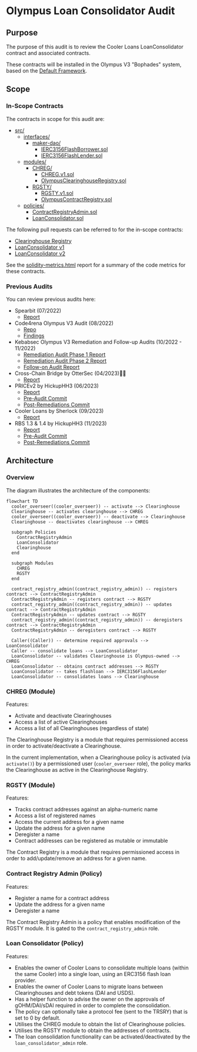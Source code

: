 # Olympus Loan Consolidator Audit

## Purpose

The purpose of this audit is to review the Cooler Loans LoanConsolidator contract and associated contracts.

These contracts will be installed in the Olympus V3 "Bophades" system, based on the [Default Framework](https://palm-cause-2bd.notion.site/Default-A-Design-Pattern-for-Better-Protocol-Development-7f8ace6d263c4303b108dc5f8c3055b1).

## Scope

### In-Scope Contracts

The contracts in scope for this audit are:

- [src/](../../src)
    - [interfaces/](../../src/interfaces)
        - [maker-dao/](../../src/interfaces/maker-dao)
            - [IERC3156FlashBorrower.sol](../../src/interfaces/maker-dao/IERC3156FlashBorrower.sol)
            - [IERC3156FlashLender.sol](../../src/interfaces/maker-dao/IERC3156FlashLender.sol)
    - [modules/](../../src/modules)
        - [CHREG/](../../src/modules/CHREG)
            - [CHREG.v1.sol](../../src/modules/CHREG/CHREG.v1.sol)
            - [OlympusClearinghouseRegistry.sol](../../src/modules/CHREG/OlympusClearinghouseRegistry.sol)
        - [RGSTY/](../../src/modules/RGSTY)
            - [RGSTY.v1.sol](../../src/modules/RGSTY/RGSTY.v1.sol)
            - [OlympusContractRegistry.sol](../../src/modules/RGSTY/OlympusContractRegistry.sol)
    - [policies/](../../src/policies)
        - [ContractRegistryAdmin.sol](../../src/policies/ContractRegistryAdmin.sol)
        - [LoanConsolidator.sol](../../src/policies/LoanConsolidator.sol)

The following pull requests can be referred to for the in-scope contracts:

- [Clearinghouse Registry](https://github.com/OlympusDAO/bophades/pull/191)
- [LoanConsolidator v1](https://github.com/OlympusDAO/bophades/pull/397)
- [LoanConsolidator v2](https://github.com/OlympusDAO/bophades/pull/412)

See the [solidity-metrics.html](./solidity-metrics.html) report for a summary of the code metrics for these contracts.

### Previous Audits

You can review previous audits here:

- Spearbit (07/2022)
    - [Report](https://storage.googleapis.com/olympusdao-landing-page-reports/audits/2022-08%20Code4rena.pdf)
- Code4rena Olympus V3 Audit (08/2022)
    - [Repo](https://github.com/code-423n4/2022-08-olympus)
    - [Findings](https://github.com/code-423n4/2022-08-olympus-findings)
- Kebabsec Olympus V3 Remediation and Follow-up Audits (10/2022 - 11/2022)
    - [Remediation Audit Phase 1 Report](https://hackmd.io/tJdujc0gSICv06p_9GgeFQ)
    - [Remediation Audit Phase 2 Report](https://hackmd.io/@12og4u7y8i/rk5PeIiEs)
    - [Follow-on Audit Report](https://hackmd.io/@12og4u7y8i/Sk56otcBs)
- Cross-Chain Bridge by OtterSec (04/2023)🙏🏼
    - [Report](https://storage.googleapis.com/olympusdao-landing-page-reports/audits/Olympus-CrossChain-Audit.pdf)
- PRICEv2 by HickupHH3 (06/2023)
    - [Report](https://storage.googleapis.com/olympusdao-landing-page-reports/audits/2023_7_OlympusDAO-final.pdf)
    - [Pre-Audit Commit](https://github.com/OlympusDAO/bophades/tree/17fe660525b2f0d706ca318b53111fbf103949ba)
    - [Post-Remediations Commit](https://github.com/OlympusDAO/bophades/tree/9c10dc188210632b6ce46c7a836484e8e063151f)
- Cooler Loans by Sherlock (09/2023)
    - [Report](https://docs.olympusdao.finance/assets/files/Cooler_Update_Audit_Report-f3f983a8ee8632637790bcc136275aa0.pdf)
- RBS 1.3 & 1.4 by HickupHH3 (11/2023)
    - [Report](https://storage.googleapis.com/olympusdao-landing-page-reports/audits/OlympusDAO%20Nov%202023.pdf)
    - [Pre-Audit Commit](https://github.com/OlympusDAO/bophades/tree/7a0902cf3ced19d41aafa83e96cf235fb3f15921)
    - [Post-Remediations Commit](https://github.com/OlympusDAO/bophades/tree/e61d954cc620254effb014f2d2733e59d828b5b1)

## Architecture

### Overview

The diagram illustrates the architecture of the components:

```mermaid
flowchart TD
  cooler_overseer((cooler_overseer)) -- activate --> Clearinghouse
  Clearinghouse -- activates clearinghouse --> CHREG
  cooler_overseer((cooler_overseer)) -- deactivate --> Clearinghouse
  Clearinghouse -- deactivates clearinghouse --> CHREG

  subgraph Policies
    ContractRegistryAdmin
    LoanConsolidator
    Clearinghouse
  end

  subgraph Modules
    CHREG
    RGSTY
  end

  contract_registry_admin((contract_registry_admin)) -- registers contract --> ContractRegistryAdmin
  ContractRegistryAdmin -- registers contract --> RGSTY
  contract_registry_admin((contract_registry_admin)) -- updates contract --> ContractRegistryAdmin
  ContractRegistryAdmin -- updates contract --> RGSTY
  contract_registry_admin((contract_registry_admin)) -- deregisters contract --> ContractRegistryAdmin
  ContractRegistryAdmin -- deregisters contract --> RGSTY

  Caller((Caller)) -- determine required approvals --> LoanConsolidator
  Caller -- consolidate loans --> LoanConsolidator
  LoanConsolidator -- validates Clearinghouse is Olympus-owned --> CHREG
  LoanConsolidator -- obtains contract addresses --> RGSTY
  LoanConsolidator -- takes flashloan --> IERC3156FlashLender
  LoanConsolidator -- consolidates loans --> Clearinghouse
```

### CHREG (Module)

Features:

- Activate and deactivate Clearinghouses
- Access a list of active Clearinghouses
- Access a list of all Clearinghouses (regardless of state)

The Clearinghouse Registry is a module that requires permissioned access in order to activate/deactivate a Clearinghouse.

In the current implementation, when a Clearinghouse policy is activated (via `activate()`) by a permissioned user (`cooler_overseer` role), the policy marks the Clearinghouse as active in the Clearinghouse Registry.

### RGSTY (Module)

Features:

- Tracks contract addresses against an alpha-numeric name
- Access a list of registered names
- Access the current address for a given name
- Update the address for a given name
- Deregister a name
- Contract addresses can be registered as mutable or immutable

The Contract Registry is a module that requires permissioned access in order to add/update/remove an address for a given name.

### Contract Registry Admin (Policy)

Features:

- Register a name for a contract address
- Update the address for a given name
- Deregister a name

The Contract Registry Admin is a policy that enables modification of the RGSTY module. It is gated to the `contract_registry_admin` role.

### Loan Consolidator (Policy)

Features:

- Enables the owner of Cooler Loans to consolidate multiple loans (within the same Cooler) into a single loan, using an ERC3156 flash loan provider.
- Enables the owner of Cooler Loans to migrate loans between Clearinghouses and debt tokens (DAI and USDS).
- Has a helper function to advise the owner on the approvals of gOHM/DAI/sDAI required in order to complete the consolidation.
- The policy can optionally take a protocol fee (sent to the TRSRY) that is set to 0 by default.
- Utilises the CHREG module to obtain the list of Clearinghouse policies.
- Utilises the RGSTY module to obtain the addresses of contracts.
- The loan consolidation functionality can be activated/deactivated by the `loan_consolidator_admin` role.
